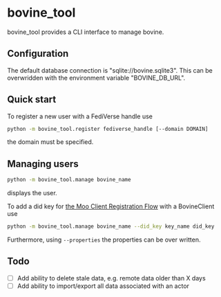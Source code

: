 # bovine_tool

bovine_tool provides a CLI interface to manage bovine.

## Configuration

The default database connection is "sqlite://bovine.sqlite3". This can be overwridden with the environment variable "BOVINE_DB_URL".

## Quick start

To register a new user with a FediVerse handle use

```bash
python -m bovine_tool.register fediverse_handle [--domain DOMAIN]
```

the domain must be specified.

## Managing users

```bash
python -m bovine_tool.manage bovine_name
```

displays the user.

To add a did key for [the Moo Client Registration Flow](https://blog.mymath.rocks/2023-03-25/BIN2_Moo_Client_Registration_Flow) with a BovineClient use

```bash
python -m bovine_tool.manage bovine_name --did_key key_name did_key
```

Furthermore, using `--properties` the properties can be over written.

## Todo

- [ ] Add ability to delete stale data, e.g. remote data older than X days
- [ ] Add ability to import/export all data associated with an actor
